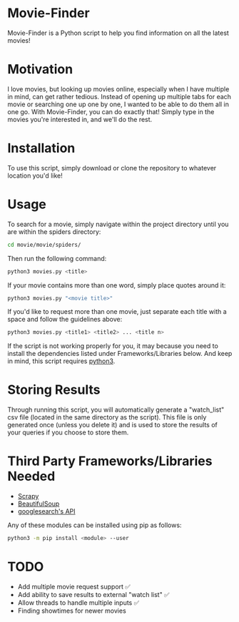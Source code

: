 # Movie-Finder
Movie-Finder is a Python script to help you find information on all the latest movies!

# Motivation
I love movies, but looking up movies online, especially when I have multiple in mind, can get rather tedious. Instead of opening up multiple tabs for each movie or searching one up one by one, I wanted to be able to do them all in one go. With Movie-Finder, you can do exactly that! Simply type in the movies you're interested in, and we'll do the rest.

# Installation
To use this script, simply download or clone the repository to whatever location you'd like!

# Usage
To search for a movie, simply navigate within the project directory until you are within the spiders directory: 
```bash
cd movie/movie/spiders/
```
Then run the following command:
```bash
python3 movies.py <title>
```
If your movie contains more than one word, simply place quotes around it:
```bash
python3 movies.py "<movie title>"
```
If you'd like to request more than one movie, just separate each title with a space and follow the guidelines above:
```bash
python3 movies.py <title1> <title2> ... <title n>
```
If the script is not working properly for you, it may because you need to install the dependencies listed under Frameworks/Libraries below. And keep in mind, this script requires [python3](https://www.python.org/downloads/).

# Storing Results
Through running this script, you will automatically generate a "watch_list" csv file (located in the same directory as the script). This file is only generated once (unless you delete it) and is used to store the results of your queries if you choose to store them.

# Third Party Frameworks/Libraries Needed
+ [Scrapy](https://scrapy.org/)
+ [BeautifulSoup](https://www.crummy.com/software/BeautifulSoup/)
+ [googlesearch's API](https://python-googlesearch.readthedocs.io/en/latest/)

Any of these modules can be installed using pip as follows:
```bash
python3 -m pip install <module> --user
```

# TODO
+ Add multiple movie request support :white_check_mark:
+ Add ability to save results to external "watch list" :white_check_mark:
+ Allow threads to handle multiple inputs :white_check_mark:
+ Finding showtimes for newer movies
